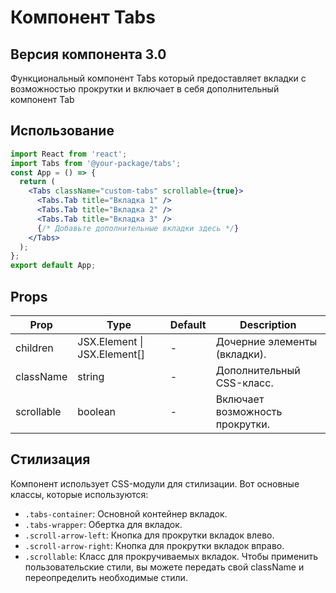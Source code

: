 # Компонент Tabs

## Версия компонента 3.0

Функциональный компонент Tabs который предоставляет вкладки с возможностью прокрутки и включает в себя дополнительный компонент Tab

## Использование

```jsx
import React from 'react';
import Tabs from '@your-package/tabs';
const App = () => {
  return (
    <Tabs className="custom-tabs" scrollable={true}>
      <Tabs.Tab title="Вкладка 1" />
      <Tabs.Tab title="Вкладка 2" />
      <Tabs.Tab title="Вкладка 3" />
      {/* Добавьте дополнительные вкладки здесь */}
    </Tabs>
  );
};
export default App;
```

## Props

| Prop       | Type                         | Default | Description                     |
| ---------- | ---------------------------- | ------- | ------------------------------- |
| children   | JSX.Element \| JSX.Element[] | -       | Дочерние элементы (вкладки).    |
| className  | string                       | -       | Дополнительный CSS-класс.       |
| scrollable | boolean                      | -       | Включает возможность прокрутки. |

## Стилизация

Компонент использует CSS-модули для стилизации. Вот основные классы, которые используются:

- `.tabs-container`: Основной контейнер вкладок.
- `.tabs-wrapper`: Обертка для вкладок.
- `.scroll-arrow-left`: Кнопка для прокрутки вкладок влево.
- `.scroll-arrow-right`: Кнопка для прокрутки вкладок вправо.
- `.scrollable`: Класс для прокручиваемых вкладок. Чтобы применить пользовательские стили, вы можете передать свой className и переопределить необходимые стили.
